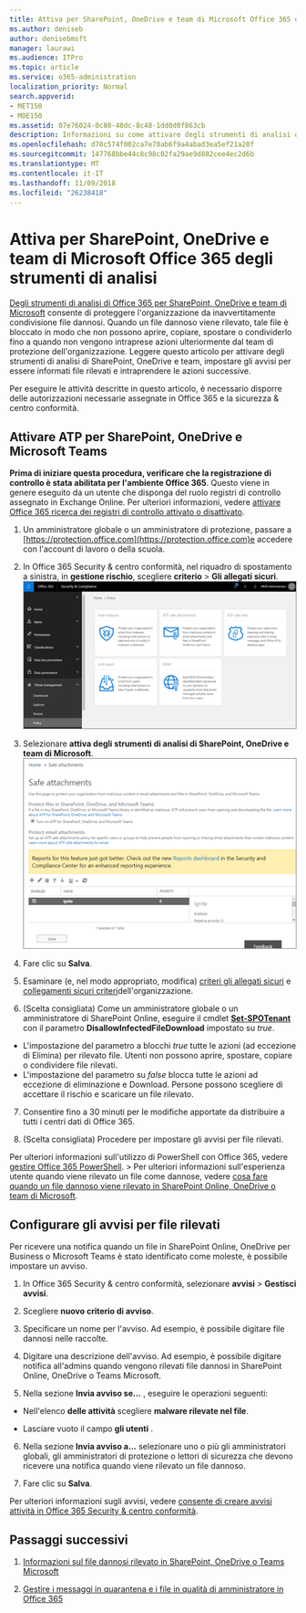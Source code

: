```yaml
---
title: Attiva per SharePoint, OneDrive e team di Microsoft Office 365 degli strumenti di analisi
ms.author: deniseb
author: denisebmsft
manager: laurawi
ms.audience: ITPro
ms.topic: article
ms.service: o365-administration
localization_priority: Normal
search.appverid:
- MET150
- MOE150
ms.assetid: 07e76024-0c80-40dc-8c48-1dd0d0f863cb
description: Informazioni su come attivare degli strumenti di analisi di SharePoint, OneDrive e team, nonché su come impostare gli avvisi per file rilevati.
ms.openlocfilehash: d70c574f002ca7e70ab6f9a4abad3ea5ef21a20f
ms.sourcegitcommit: 147768bbe44c8c98c02fa29ae9d882cee4ec2d6b
ms.translationtype: MT
ms.contentlocale: it-IT
ms.lasthandoff: 11/09/2018
ms.locfileid: "26238418"
---
```

# <a name="turn-on-office-365-atp-for-sharepoint-onedrive-and-microsoft-teams"></a>Attiva per SharePoint, OneDrive e team di Microsoft Office 365 degli strumenti di analisi

[Degli strumenti di analisi di Office 365 per SharePoint, OneDrive e team di Microsoft](atp-for-spo-odb-and-teams.md) consente di proteggere l'organizzazione da inavvertitamente condivisione file dannosi. Quando un file dannoso viene rilevato, tale file è bloccato in modo che non possono aprire, copiare, spostare o condividerlo fino a quando non vengono intraprese azioni ulteriormente dal team di protezione dell'organizzazione. Leggere questo articolo per attivare degli strumenti di analisi di SharePoint, OneDrive e team, impostare gli avvisi per essere informati file rilevati e intraprendere le azioni successive. 
  
Per eseguire le attività descritte in questo articolo, è necessario disporre delle autorizzazioni necessarie assegnate in Office 365 e la sicurezza &amp; centro conformità.
  
## <a name="turn-on-atp-for-sharepoint-onedrive-and-microsoft-teams"></a>Attivare ATP per SharePoint, OneDrive e Microsoft Teams

 **Prima di iniziare questa procedura, verificare che la registrazione di controllo è stata abilitata per l'ambiente Office 365**. Questo viene in genere eseguito da un utente che disponga del ruolo registri di controllo assegnato in Exchange Online. Per ulteriori informazioni, vedere [attivare Office 365 ricerca dei registri di controllo attivato o disattivato](turn-audit-log-search-on-or-off.md).
  
1. Un amministratore globale o un amministratore di protezione, passare a [https://protection.office.com](https://protection.office.com)e accedere con l'account di lavoro o della scuola.
    
2. In Office 365 Security &amp; centro conformità, nel riquadro di spostamento a sinistra, in **gestione rischio**, scegliere **criterio** \> **Gli allegati sicuri**. <br/>![In sicurezza &amp; centro conformità, scegliere gestione rischio \> criteri](media/08849c91-f043-4cd1-a55e-d440c86442f2.png)
  
3. Selezionare **attiva degli strumenti di analisi di SharePoint, OneDrive e team di Microsoft**.<br/>![Attivare la protezione avanzata minaccia per SharePoint Online, OneDrive for Business e team di Microsoft](media/48cfaace-59cc-4e60-bf86-05ff6b99bdbf.png)
  
4. Fare clic su **Salva**.
    
5. Esaminare (e, nel modo appropriato, modifica) [criteri gli allegati sicuri](set-up-atp-safe-attachments-policies.md) e [collegamenti sicuri criteri](set-up-atp-safe-links-policies.md)dell'organizzazione.
    
6. (Scelta consigliata) Come un amministratore globale o un amministratore di SharePoint Online, eseguire il cmdlet **[Set-SPOTenant](https://docs.microsoft.com/powershell/module/sharepoint-online/Set-SPOTenant?view=sharepoint-ps)** con il parametro **DisallowInfectedFileDownload** impostato su *true*. <br/>
  - L'impostazione del parametro a blocchi *true* tutte le azioni (ad eccezione di Elimina) per rilevato file. Utenti non possono aprire, spostare, copiare o condividere file rilevati.
  - L'impostazione del parametro su *false* blocca tutte le azioni ad eccezione di eliminazione e Download. Persone possono scegliere di accettare il rischio e scaricare un file rilevato.  
   
7. Consentire fino a 30 minuti per le modifiche apportate da distribuire a tutti i centri dati di Office 365.
    
8. (Scelta consigliata) Procedere per impostare gli avvisi per file rilevati.
    
Per ulteriori informazioni sull'utilizzo di PowerShell con Office 365, vedere [gestire Office 365 PowerShell](https://docs.microsoft.com/office365/enterprise/powershell/manage-office-365-with-office-365-powershell). > Per ulteriori informazioni sull'esperienza utente quando viene rilevato un file come dannose, vedere [cosa fare quando un file dannoso viene rilevato in SharePoint Online, OneDrive o team di Microsoft](https://support.office.com/article/01e902ad-a903-4e0f-b093-1e1ac0c37ad2). 
  
## <a name="set-up-alerts-for-detected-files"></a>Configurare gli avvisi per file rilevati

Per ricevere una notifica quando un file in SharePoint Online, OneDrive per Business o Microsoft Teams è stato identificato come moleste, è possibile impostare un avviso.
  
1. In Office 365 Security &amp; centro conformità, selezionare **avvisi** \> **Gestisci avvisi**.
    
2. Scegliere **nuovo criterio di avviso**.
    
3. Specificare un nome per l'avviso. Ad esempio, è possibile digitare file dannosi nelle raccolte.
    
4. Digitare una descrizione dell'avviso. Ad esempio, è possibile digitare notifica all'admins quando vengono rilevati file dannosi in SharePoint Online, OneDrive o Teams Microsoft.
    
5. Nella sezione **Invia avviso se...** , eseguire le operazioni seguenti: 
    
  - Nell'elenco **delle attività** scegliere **malware rilevate nel file**.
    
  - Lasciare vuoto il campo **gli utenti** . 
    
6. Nella sezione **Invia avviso a...** selezionare uno o più gli amministratori globali, gli amministratori di protezione o lettori di sicurezza che devono ricevere una notifica quando viene rilevato un file dannoso. 
    
7. Fare clic su **Salva**.
    
Per ulteriori informazioni sugli avvisi, vedere [consente di creare avvisi attività in Office 365 Security &amp; centro conformità](create-activity-alerts.md). 
  
## <a name="next-steps"></a>Passaggi successivi

1. [Informazioni sul file dannosi rilevato in SharePoint, OneDrive o Teams Microsoft](malicious-files-detected-in-spo-odb-or-teams.md)
    
2. [Gestire i messaggi in quarantena e i file in qualità di amministratore in Office 365](manage-quarantined-messages-and-files.md)
    

  

